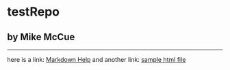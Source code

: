# testRepo
## by Mike McCue

---

here is a link: [Markdown Help](https://google.com)
and another link: [sample html file](sampleFile.html)
